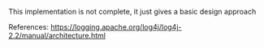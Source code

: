 This implementation is not complete, it just gives a basic design approach

References:
https://logging.apache.org/log4j/log4j-2.2/manual/architecture.html